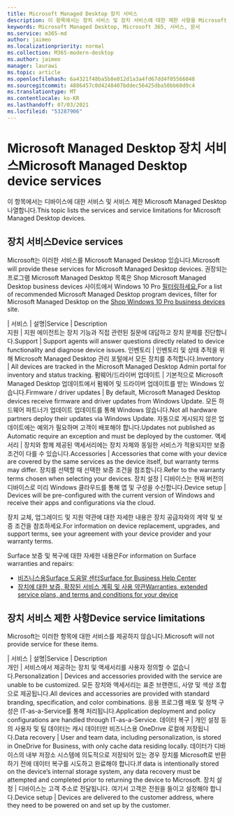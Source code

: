 ```yaml
---
title: Microsoft Managed Desktop 장치 서비스
description: 이 항목에서는 장치 서비스 및 장치 서비스에 대한 제한 사항을 Microsoft Managed Desktop.
keywords: Microsoft Managed Desktop, Microsoft 365, 서비스, 문서
ms.service: m365-md
author: jaimeo
ms.localizationpriority: normal
ms.collection: M365-modern-desktop
ms.author: jaimeo
manager: laurawi
ms.topic: article
ms.openlocfilehash: 6a4321f48ba5b8e012d1a3a4fd67dd4f05566048
ms.sourcegitcommit: 4886457c0d4248407bddec56425dba50bb60d9c4
ms.translationtype: MT
ms.contentlocale: ko-KR
ms.lasthandoff: 07/03/2021
ms.locfileid: "53287906"
---
```

# <a name="microsoft-managed-desktop-device-services"></a><span data-ttu-id="00efc-104">Microsoft Managed Desktop 장치 서비스</span><span class="sxs-lookup"><span data-stu-id="00efc-104">Microsoft Managed Desktop device services</span></span>

<span data-ttu-id="00efc-105">이 항목에서는 디바이스에 대한 서비스 및 서비스 제한 Microsoft Managed Desktop 나열합니다.</span><span class="sxs-lookup"><span data-stu-id="00efc-105">This topic lists the services and service limitations for Microsoft Managed Desktop devices.</span></span>

## <a name="device-services"></a><span data-ttu-id="00efc-106">장치 서비스</span><span class="sxs-lookup"><span data-stu-id="00efc-106">Device services</span></span>

<span data-ttu-id="00efc-107">Microsoft는 이러한 서비스를 Microsoft Managed Desktop 있습니다.</span><span class="sxs-lookup"><span data-stu-id="00efc-107">Microsoft will provide these services for Microsoft Managed Desktop devices.</span></span> <span data-ttu-id="00efc-108">권장되는 프로그램 Microsoft Managed Desktop 목록은 Shop Microsoft Managed Desktop business devices 사이트에서 Windows 10 Pro [필터링하세요.](https://www.microsoft.com/windowsforbusiness/view-all-devices)</span><span class="sxs-lookup"><span data-stu-id="00efc-108">For a list of recommended Microsoft Managed Desktop program devices, filter for Microsoft Managed Desktop on the [Shop Windows 10 Pro business devices](https://www.microsoft.com/windowsforbusiness/view-all-devices) site.</span></span>

 <span data-ttu-id="00efc-109">| 서비스 | 설명</span><span class="sxs-lookup"><span data-stu-id="00efc-109">|Service  | Description</span></span>  
<span data-ttu-id="00efc-110">지원 | 지원 에이전트는 장치 기능과 직접 관련된 질문에 대답하고 장치 문제를 진단합니다.</span><span class="sxs-lookup"><span data-stu-id="00efc-110">Support | Support agents will answer questions directly related to device functionality and diagnose device issues.</span></span>
<span data-ttu-id="00efc-111">인벤토리 | 인벤토리 및 상태 추적을 위해 Microsoft Managed Desktop 관리 포털에서 모든 장치를 추적합니다.</span><span class="sxs-lookup"><span data-stu-id="00efc-111">Inventory | All devices are tracked in the Microsoft Managed Desktop Admin portal for inventory and status tracking.</span></span>
<span data-ttu-id="00efc-112">펌웨어/드라이버 업데이트 | 기본적으로 Microsoft Managed Desktop 업데이트에서 펌웨어 및 드라이버 업데이트를 받는 Windows 있습니다.</span><span class="sxs-lookup"><span data-stu-id="00efc-112">Firmware / driver updates | By default, Microsoft Managed Desktop devices receive firmware and driver updates from Windows Update.</span></span> <span data-ttu-id="00efc-113">모든 하드웨어 파트너가 업데이트 업데이트를 통해 Windows 않습니다.</span><span class="sxs-lookup"><span data-stu-id="00efc-113">Not all hardware partners deploy their updates via Windows Update.</span></span> <span data-ttu-id="00efc-114">자동으로 게시되지 않은 업데이트에는 예외가 필요하며 고객이 배포해야 합니다.</span><span class="sxs-lookup"><span data-stu-id="00efc-114">Updates not published as Automatic require an exception and must be deployed by the customer.</span></span>
<span data-ttu-id="00efc-115">액세서리 | 장치와 함께 제공된 액세서리에는 장치 자체와 동일한 서비스가 적용되지만 보증 조건이 다를 수 있습니다.</span><span class="sxs-lookup"><span data-stu-id="00efc-115">Accessories | Accessories that come with your device are covered by the same services as the device itself, but warranty terms may differ.</span></span> <span data-ttu-id="00efc-116">장치를 선택할 때 선택한 보증 조건을 참조합니다.</span><span class="sxs-lookup"><span data-stu-id="00efc-116">Refer to the warranty terms chosen when selecting your devices.</span></span> <span data-ttu-id="00efc-117">장치 설정 | 디바이스는 현재 버전의 디바이스로 미리 Windows 클라우드를 통해 앱 및 구성을 수신합니다.</span><span class="sxs-lookup"><span data-stu-id="00efc-117">Device setup | Devices will be pre-configured with the current version of Windows and receive their apps and configurations via the cloud.</span></span>

<span data-ttu-id="00efc-118">장치 교체, 업그레이드 및 지원 약관에 대한 자세한 내용은 장치 공급자와의 계약 및 보증 조건을 참조하세요.</span><span class="sxs-lookup"><span data-stu-id="00efc-118">For information on device replacement, upgrades, and support terms, see your agreement with your device provider and your warranty terms.</span></span>

<span data-ttu-id="00efc-119">Surface 보증 및 복구에 대한 자세한 내용은</span><span class="sxs-lookup"><span data-stu-id="00efc-119">For information on Surface warranties and repairs:</span></span>

- [<span data-ttu-id="00efc-120">비즈니스용Surface 도움말 센터</span><span class="sxs-lookup"><span data-stu-id="00efc-120">Surface for Business Help Center</span></span>](https://support.microsoft.com/hub/4339296/surface-for-business-help)
- [<span data-ttu-id="00efc-121">장치에 대한 보증, 확장된 서비스 계획 및 사용 약관</span><span class="sxs-lookup"><span data-stu-id="00efc-121">Warranties, extended service plans, and terms and conditions for your device</span></span>](https://support.microsoft.com/help/4040687/info-about-warranties-extended-service-plans-and-terms-conditions)


## <a name="device-service-limitations"></a><span data-ttu-id="00efc-122">장치 서비스 제한 사항</span><span class="sxs-lookup"><span data-stu-id="00efc-122">Device service limitations</span></span>

<span data-ttu-id="00efc-123">Microsoft는 이러한 항목에 대한 서비스를 제공하지 않습니다.</span><span class="sxs-lookup"><span data-stu-id="00efc-123">Microsoft will not provide service for these items.</span></span>

 <span data-ttu-id="00efc-124">| 서비스 | 설명</span><span class="sxs-lookup"><span data-stu-id="00efc-124">|Service  | Description</span></span>  
<span data-ttu-id="00efc-125">개인 | 서비스에서 제공하는 장치 및 액세서리를 사용자 정의할 수 없습니다.</span><span class="sxs-lookup"><span data-stu-id="00efc-125">Personalization | Devices and accessories provided with the service are unable to be customized.</span></span> <span data-ttu-id="00efc-126">모든 장치와 액세서리는 표준 브랜랜드, 사양 및 색상 조합으로 제공됩니다.</span><span class="sxs-lookup"><span data-stu-id="00efc-126">All devices and accessories are provided with standard branding, specification, and color combinations.</span></span> <span data-ttu-id="00efc-127">응용 프로그램 배포 및 정책 구성은 IT-as-a-Service를 통해 처리됩니다.</span><span class="sxs-lookup"><span data-stu-id="00efc-127">Application deployment and policy configurations are handled through IT-as-a-Service.</span></span>
<span data-ttu-id="00efc-128">데이터 복구 | 개인 설정 등의 사용자 및 팀 데이터는 캐시 데이터만 비즈니스용 OneDrive 로컬에 저장됩니다.</span><span class="sxs-lookup"><span data-stu-id="00efc-128">Data recovery | User and team data, including personalization, is stored in OneDrive for Business, with only cache data residing locally.</span></span> <span data-ttu-id="00efc-129">데이터가 디바이스의 내부 저장소 시스템에 의도적으로 저장되어 있는 경우 장치를 Microsoft로 반환하기 전에 데이터 복구를 시도하고 완료해야 합니다.</span><span class="sxs-lookup"><span data-stu-id="00efc-129">If data is intentionally stored on the device’s internal storage system, any data recovery must be attempted and completed prior to returning the device to Microsoft.</span></span>
<span data-ttu-id="00efc-130">장치 설정 | 디바이스는 고객 주소로 전달됩니다. 여기서 고객은 전원을 들이고 설정해야 합니다.</span><span class="sxs-lookup"><span data-stu-id="00efc-130">Device setup | Devices are delivered to the customer address, where they need to be powered on and set up by the customer.</span></span>
